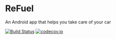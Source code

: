 # ReFuel
An Android app that helps you take care of your car

[![Build Status](https://travis-ci.org/championswimmer/ReFuel.svg?branch=master)](https://travis-ci.org/championswimmer/ReFuel)
[![codecov.io](https://codecov.io/github/championswimmer/ReFuel/coverage.svg?branch=master)](https://codecov.io/github/championswimmer/ReFuel?branch=master)

